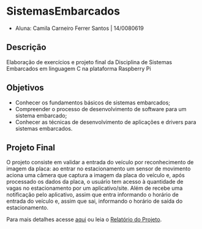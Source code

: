# SistemasEmbarcados

* Aluna: Camila Carneiro Ferrer Santos | 14/0080619

## Descrição

Elaboração de exercícios e projeto final da Disciplina de Sistemas Embarcados em linguagem C na plataforma Raspberry Pi

## Objetivos

- Conhecer os fundamentos básicos de sistemas embarcados;
- Compreender o processo de desenvolvimento de software para um sistema embarcado;
- Conhecer as técnicas de desenvolvimento de aplicações e drivers para sistemas embarcados.

## Projeto Final

O projeto consiste em validar a entrada do veículo por reconhecimento de imagem da placa: ao entrar no estacionamento um sensor de movimento aciona uma câmera que captura a imagem da placa do veículo e, após processado os dados da placa, o usuário tem acesso à quantidade de vagas no estacionamento por um aplicativo/site. Além de recebe uma notificação pelo aplicativo, assim que entra informando o horário de entrada do veículo e, assim que sai, informando o horário de saída do estacionamento.

Para mais detalhes acesse [aqui](https://github.com/CamilaFerrer/SistemasEmbarcados/tree/master/02_Projeto/Desenvolvimento) ou leia o [Relatório do Projeto](https://github.com/CamilaFerrer/SistemasEmbarcados/blob/master/02_Projeto/Relatorio_Final.pdf).
